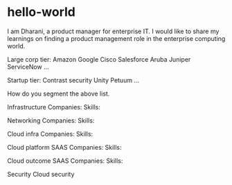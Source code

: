 # hello-world
I am Dharani, a product manager for enterprise IT. I would like to share my learnings on finding a product management role in the enterprise computing world. 

Large corp tier:
Amazon
Google
Cisco
Salesforce
Aruba
Juniper
ServiceNow
...

Startup tier:
Contrast security 
Unity
Petuum
...

How do you segment the above list.

Infrastructure 
Companies:
Skills:

Networking
Companies:
Skills:


Cloud infra
Companies:
Skills:

Cloud platform SAAS
Companies:
Skills:

Cloud outcome SAAS
Companies:
Skills:


Security 
Cloud security  

